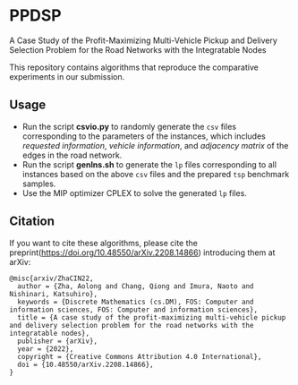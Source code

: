 # PPDSP
A Case Study of the Profit-Maximizing Multi-Vehicle Pickup and Delivery Selection Problem for the Road Networks with the Integratable Nodes

This repository contains algorithms that reproduce the comparative experiments in our submission.

## Usage

- Run the script **csvio.py** to randomly generate the `csv` files corresponding to the parameters of the instances, which includes *requested information*, *vehicle information*, and *adjacency matrix* of the edges in the road network.
- Run the script **genIns.sh** to generate the `lp` files corresponding to all instances based on the above `csv` files and the prepared `tsp` benchmark samples.
- Use the MIP optimizer CPLEX to solve the generated `lp` files.

## Citation

If you want to cite these algorithms, please cite the preprint(https://doi.org/10.48550/arXiv.2208.14866) introducing them at arXiv:
```
@misc{arxiv/ZhaCIN22,
  author = {Zha, Aolong and Chang, Qiong and Imura, Naoto and Nishinari, Katsuhiro},
  keywords = {Discrete Mathematics (cs.DM), FOS: Computer and information sciences, FOS: Computer and information sciences},
  title = {A case study of the profit-maximizing multi-vehicle pickup and delivery selection problem for the road networks with the integratable nodes},
  publisher = {arXiv},
  year = {2022},
  copyright = {Creative Commons Attribution 4.0 International},
  doi = {10.48550/arXiv.2208.14866},
}
```

